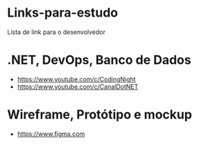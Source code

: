 # Links-para-estudo
Lista de link para o desenvolvedor


# .NET, DevOps, Banco de Dados

* https://www.youtube.com/c/CodingNight
* https://www.youtube.com/c/CanalDotNET

# Wireframe, Protótipo e mockup

* https://www.figma.com
